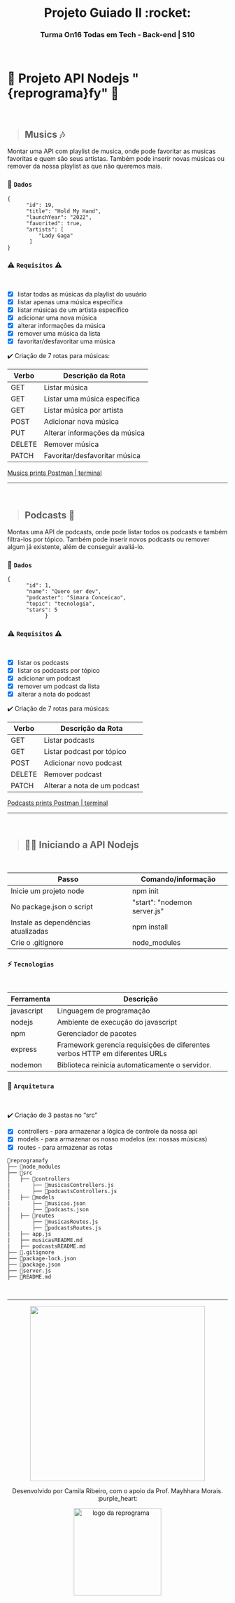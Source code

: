 <h1 align="center">  Projeto Guiado II :rocket: </h1>
<h3 align="center">  Turma On16 Todas em Tech - Back-end | S10  </h3>
<br>

# :rainbow: Projeto API Nodejs "{reprograma}fy" :vulcan_salute:

</br>

> ## Musics 	:notes:

Montar uma API com playlist de musica, onde pode favoritar as musicas favoritas e quem são seus artistas. Também pode inserir novas músicas ou remover da nossa playlist as que não queremos mais. 

### :game_die: `Dados`

```
{
      "id": 19,
      "title": "Hold My Hand",
      "launchYear": "2022",
      "favorited": true,
      "artists": [
          "Lady Gaga"
       ]
}
```

### :warning: `Requisitos` :warning:
</br>

- [x] listar todas as músicas da playlist do usuário
- [x] listar apenas uma música específica
- [x] listar  músicas de um artista específico
- [x] adicionar uma nova música
- [x] alterar informações da música
- [x] remover uma música da lista
- [x] favoritar/desfavoritar uma música

:heavy_check_mark: Criação de 7 rotas para músicas:

| Verbo  | Descrição da Rota                      |
| ------ | ---------------------------------------|
| GET    | Listar música                          |
| GET    | Listar uma música específica           |
| GET    | Listar música por artista              |
| POST   | Adicionar nova música                  |
| PUT    | Alterar informações da música          |
| DELETE | Remover música                         |
| PATCH  | Favoritar/desfavoritar música          |

[Musics prints Postman | terminal](src/../reprogramafy/src/musicasREADME.md)

----

<br>

> ## Podcasts :microphone:

Montas uma API de podcasts, onde pode listar todos os podcasts e também filtra-los por tópico. Também pode inserir novos podcasts ou remover algum já existente, além de conseguir avaliá-lo.
<br>

### :game_die: `Dados`

```
{
      "id": 1,
      "name": "Quero ser dev",
      "podcaster": "Simara Conceicao",
      "topic": "tecnologia",
      "stars": 5
            }
```

### :warning: `Requisitos` :warning:
</br>

- [x] listar os podcasts
- [x] listar os podcasts por tópico
- [x] adicionar um podcast
- [x] remover um podcast da lista
- [x] alterar a nota do podcast

:heavy_check_mark: Criação de 7 rotas para músicas:

| Verbo  | Descrição da Rota                      |
| ------ | ---------------------------------------|
| GET    | Listar podcasts                        |
| GET    | Listar podcast por tópico              |
| POST   | Adicionar novo podcast                 |
| DELETE | Remover podcast                        |
| PATCH  | Alterar a nota de um podcast           |

[Podcasts prints Postman | terminal](src/../reprogramafy/src/podcastsREADME.md)

----

<br>

> ## :mage_woman: Iniciando a API Nodejs
</br>

| Passo | Comando/informação       |
| --------- | ----------- |
| Inicie um projeto node | npm init |
| No package.json o script | "start": "nodemon server.js" |
| Instale as dependências atualizadas   | npm install |
| Crie o .gitignore     | node_modules |


### :zap: `Tecnologias`
</br>

| Ferramenta | Descrição |
| --- | --- |
| javascript | Linguagem de programação |
| nodejs | Ambiente de execução do javascript|
| npm | Gerenciador de pacotes|
| express |  Framework gerencia requisições de diferentes verbos HTTP em diferentes URLs|
| nodemon |  Biblioteca reinicia automaticamente o servidor. |

  
### :triangular_ruler: `Arquitetura` 
</br>

:heavy_check_mark: Criação de 3 pastas no “src”

- [x] controllers - para armazenar a lógica de controle da nossa api
- [x] models - para armazenar os nosso modelos (ex: nossas músicas)
- [x] routes - para armazenar as rotas
 
```
📁reprogramafy
├── 📁node_modules
├── 📁src
│   ├── 📁controllers
|       ├── 📄musicasControllers.js
|       ├── 📄podcastsControllers.js
│   ├── 📁models
|       ├── 📄musicas.json
|       ├── 📄podcasts.json
│   ├── 📁routes
│       ├── 📄musicasRoutes.js
│       ├── 📄podcastsRoutes.js
|   ├── app.js
|   ├── musicasREADME.md
|   ├── podcastsREADME.md
├── 📄.gitignore
├── 📄package-lock.json
├── 📄package.json
├── 📄server.js
├── 📄README.md
```
</br>

----

<p align="center">
  <img src="https://user-images.githubusercontent.com/84551213/171315925-9e44d438-7b33-4301-b420-7f5da30a7531.gif" width= "400px"/>
</p>

<p align="center">
Desenvolvido por Camila Ribeiro, com o apoio da Prof. Mayhhara Morais. :purple_heart:
</p>

<p align="center">
<img src="https://user-images.githubusercontent.com/84551213/171416454-ab93ab7f-e5a0-4276-81ec-4f5cb79dff31.png" alt="logo da reprograma" border="0" width = "200" />

</p>